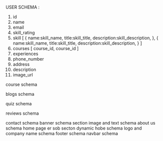 USER SCHEMA :

1.  id
2.  name
3.  email
4.  skill_rating
5.  skill [
    {
    name:skill_name,
    title:skill_title,
    description:skill_description,
    },
    {
    name:skill_name,
    title:skill_title,
    description:skill_description,
    }
    ]
6. courses [
    course_id, course_id
]
7. experiences
8. phone_number
9. address
10. description
11. image_url


course schema

blogs schema

quiz schema

reviews schema

contact schema
banner schema
section image and text schema
about us schema
home page er sob secton dynamic hobe schema
logo and company name schema
footer schema
navbar schema

